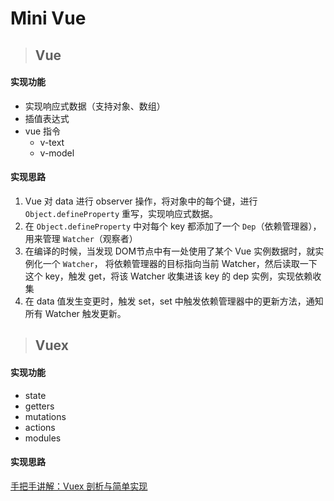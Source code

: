 # Mini Vue
> ## Vue
#### 实现功能
- 实现响应式数据（支持对象、数组）
- 插值表达式
- vue 指令
  - v-text
  - v-model

#### 实现思路
1. Vue 对 data 进行 observer 操作，将对象中的每个键，进行 ```Object.defineProperty``` 重写，实现响应式数据。
2. 在 ```Object.defineProperty``` 中对每个 key 都添加了一个 ```Dep```（依赖管理器），用来管理 ```Watcher```（观察者）
3. 在编译的时候，当发现 DOM节点中有一处使用了某个 Vue 实例数据时，就实例化一个 ```Watcher```，
将依赖管理器的目标指向当前 Watcher，然后读取一下这个 key，触发 get，将该 Watcher 收集进该 key 的 dep 实例，实现依赖收集
4. 在 data 值发生变更时，触发 set，set 中触发依赖管理器中的更新方法，通知所有 Watcher 触发更新。


> ## Vuex
#### 实现功能
- state
- getters
- mutations
- actions
- modules

#### 实现思路
[手把手讲解：Vuex 剖析与简单实现](https://github.com/zenglinan/blog/issues/39)
